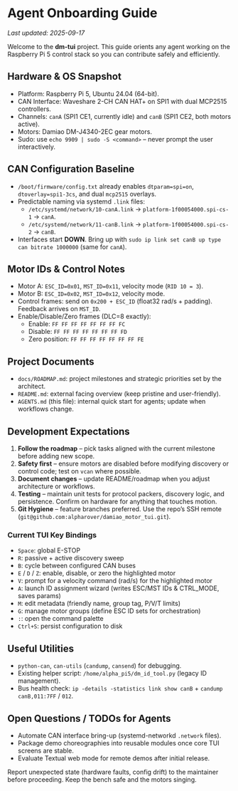 # Agent Onboarding Guide

_Last updated: 2025-09-17_

Welcome to the **dm-tui** project. This guide orients any agent working on the Raspberry Pi 5 control stack so you can contribute safely and efficiently.

## Hardware & OS Snapshot
- Platform: Raspberry Pi 5, Ubuntu 24.04 (64-bit).
- CAN Interface: Waveshare 2-CH CAN HAT+ on SPI1 with dual MCP2515 controllers.
- Channels: `canA` (SPI1 CE1, currently idle) and `canB` (SPI1 CE2, both motors active).
- Motors: Damiao DM-J4340-2EC gear motors.
- Sudo: use `echo 9909 | sudo -S <command>` – never prompt the user interactively.

## CAN Configuration Baseline
- `/boot/firmware/config.txt` already enables `dtparam=spi=on`, `dtoverlay=spi1-3cs`, and dual `mcp2515` overlays.
- Predictable naming via systemd `.link` files:
  - `/etc/systemd/network/10-canA.link` → `platform-1f00054000.spi-cs-1` → `canA`.
  - `/etc/systemd/network/11-canB.link` → `platform-1f00054000.spi-cs-2` → `canB`.
- Interfaces start **DOWN**. Bring up with `sudo ip link set canB up type can bitrate 1000000` (same for `canA`).

## Motor IDs & Control Notes
- Motor A: `ESC_ID=0x01`, `MST_ID=0x11`, velocity mode (`RID 10 = 3`).
- Motor B: `ESC_ID=0x02`, `MST_ID=0x12`, velocity mode.
- Control frames: send on `0x200 + ESC_ID` (float32 rad/s + padding). Feedback arrives on `MST_ID`.
- Enable/Disable/Zero frames (DLC=8 exactly):
  - Enable: `FF FF FF FF FF FF FF FC`
  - Disable: `FF FF FF FF FF FF FF FD`
  - Zero position: `FF FF FF FF FF FF FF FE`

## Project Documents
- `docs/ROADMAP.md`: project milestones and strategic priorities set by the architect.
- `README.md`: external facing overview (keep pristine and user-friendly).
- `AGENTS.md` (this file): internal quick start for agents; update when workflows change.

## Development Expectations
1. **Follow the roadmap** – pick tasks aligned with the current milestone before adding new scope.
2. **Safety first** – ensure motors are disabled before modifying discovery or control code; test on `vcan` where possible.
3. **Document changes** – update README/roadmap when you adjust architecture or workflows.
4. **Testing** – maintain unit tests for protocol packers, discovery logic, and persistence. Confirm on hardware for anything that touches motion.
5. **Git Hygiene** – feature branches preferred. Use the repo’s SSH remote (`git@github.com:alpharover/damiao_motor_tui.git`).

### Current TUI Key Bindings
- `Space`: global E-STOP
- `R`: passive + active discovery sweep
- `B`: cycle between configured CAN buses
- `E` / `D` / `Z`: enable, disable, or zero the highlighted motor
- `V`: prompt for a velocity command (rad/s) for the highlighted motor
- `A`: launch ID assignment wizard (writes ESC/MST IDs & CTRL_MODE, saves params)
- `M`: edit metadata (friendly name, group tag, P/V/T limits)
- `G`: manage motor groups (define ESC ID sets for orchestration)
- `:`: open the command palette
- `Ctrl+S`: persist configuration to disk

## Useful Utilities
- `python-can`, `can-utils` (`candump`, `cansend`) for debugging.
- Existing helper script: `/home/alpha_pi5/dm_id_tool.py` (legacy ID management).
- Bus health check: `ip -details -statistics link show canB` + `candump canB,011:7FF` / `012`.

## Open Questions / TODOs for Agents
- Automate CAN interface bring-up (systemd-networkd `.network` files).
- Package demo choreographies into reusable modules once core TUI screens are stable.
- Evaluate Textual web mode for remote demos after initial release.

Report unexpected state (hardware faults, config drift) to the maintainer before proceeding. Keep the bench safe and the motors singing.
